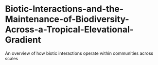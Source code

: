 # Biotic-Interactions-and-the-Maintenance-of-Biodiversity-Across-a-Tropical-Elevational-Gradient
An overview of how biotic interactions operate within communities across scales
